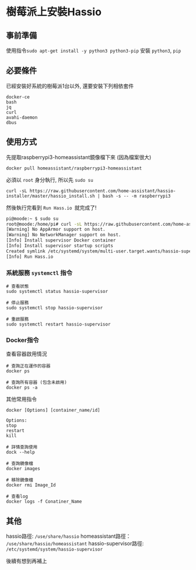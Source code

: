 ---
---

# 樹莓派上安裝Hassio

## 事前準備

使用指令`sudo apt-get install -y python3 python3-pip` 安裝 `python3`, `pip`

## 必要條件

已經安裝好系統的樹莓派1台以外, 還要安裝下列相依套件

```
docker-ce
bash
jq
curl
avahi-daemon
dbus
```

## 使用方式

先提取raspberrypi3-homeassistant鏡像檔下來 (因為檔案很大)

```
docker pull homeassistant/raspberrypi3-homeassistant
```

必須以 `root` 身分執行, 所以先 ```sudo su ```

```
curl -sL https://raw.githubusercontent.com/home-assistant/hassio-installer/master/hassio_install.sh | bash -s -- -m raspberrypi3
```

然後執行完看到 ```Run Hass.io ```就完成了!

```sh
pi@moode:~ $ sudo su
root@moode:/home/pi# curl -sL https://raw.githubusercontent.com/home-assistant/hassio-installer/master/hassio_install.sh | bash -s -- -m raspberrypi3
[Warning] No AppArmor support on host.
[Warning] No NetworkManager support on host.
[Info] Install supervisor Docker container
[Info] Install supervisor startup scripts
Created symlink /etc/systemd/system/multi-user.target.wants/hassio-supervisor.service → /etc/systemd/system/hassio-supervisor.service.
[Info] Run Hass.io
```

### 系統服務 `systemctl` 指令

```
# 查看狀態
sudo systemctl status hassio-supervisor

# 停止服務
sudo systemctl stop hassio-supervisor

# 重啟服務
sudo systemctl restart hassio-supervisor
```

### Docker指令

查看容器啟用情況

```
# 查詢正在運作的容器
docker ps

# 查詢所有容器 (包含未啟用)
docker ps -a
```

其他常用指令

```
docker [Options] [container_name/id]

Options:
stop
restart
kill

# 詳情查詢使用
dock --help

# 查詢鏡像檔
docker images

# 移除鏡像檔
docker rmi Image_Id

# 查看log
docker logs -f Conatiner_Name
```

## 其他

hassio路徑: `/use/share/hassio`
homeassistant路徑： `/use/share/hassio/homeassistant`
hassio-supervisor路徑: `/etc/systemd/system/hassio-supervisor`

後續有想到再補上
